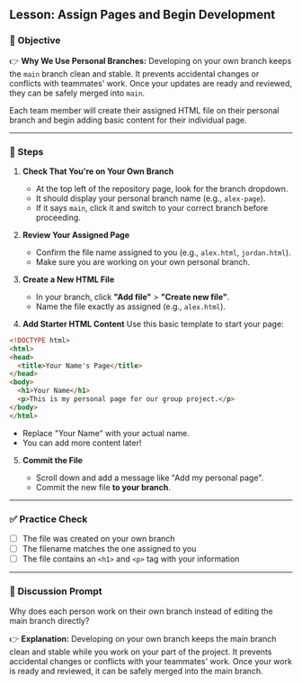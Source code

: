 ## Lesson: Assign Pages and Begin Development

### 🎯 Objective

👉 **Why We Use Personal Branches:** Developing on your own branch keeps the `main` branch clean and stable. It prevents accidental changes or conflicts with teammates' work. Once your updates are ready and reviewed, they can be safely merged into `main`.

Each team member will create their assigned HTML file on their personal branch and begin adding basic content for their individual page.

---

### 👣 Steps

1. **Check That You're on Your Own Branch**

   * At the top left of the repository page, look for the branch dropdown.
   * It should display your personal branch name (e.g., `alex-page`).
   * If it says `main`, click it and switch to your correct branch before proceeding.

2. **Review Your Assigned Page**

   * Confirm the file name assigned to you (e.g., `alex.html`, `jordan.html`).
   * Make sure you are working on your own personal branch.

3. **Create a New HTML File**

   * In your branch, click **"Add file"** > **"Create new file"**.
   * Name the file exactly as assigned (e.g., `alex.html`).

4. **Add Starter HTML Content**
   Use this basic template to start your page:

```html
<!DOCTYPE html>
<html>
<head>
  <title>Your Name's Page</title>
</head>
<body>
  <h1>Your Name</h1>
  <p>This is my personal page for our group project.</p>
</body>
</html>
```

* Replace "Your Name" with your actual name.
* You can add more content later!

5. **Commit the File**

   * Scroll down and add a message like "Add my personal page".
   * Commit the new file **to your branch**.

---

### ✅ Practice Check

* [ ] The file was created on your own branch
* [ ] The filename matches the one assigned to you
* [ ] The file contains an `<h1>` and `<p>` tag with your information

---

### 💬 Discussion Prompt

Why does each person work on their own branch instead of editing the main branch directly?

👉 **Explanation:** Developing on your own branch keeps the main branch clean and stable while you work on your part of the project. It prevents accidental changes or conflicts with your teammates' work. Once your work is ready and reviewed, it can be safely merged into the main branch.

